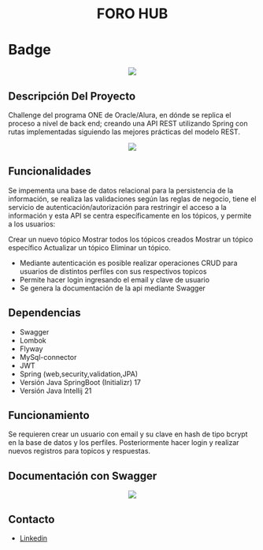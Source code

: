 <h1 align="center"> FORO HUB </h1>

# Badge

<p align="center"><img src="https://github.com/user-attachments/assets/dfebfec6-8c30-48fe-acdf-9690932c3fb9"></p>

## Descripción Del Proyecto

Challenge del programa ONE de Oracle/Alura, en dónde se replica el proceso a nivel de back end; creando una API REST utilizando Spring con rutas implementadas siguiendo las mejores prácticas del modelo REST.


<p align="center"><img src="https://github.com/user-attachments/assets/745fd249-6a0c-4eba-a8df-ddcee13b42c6"></p>

## Funcionalidades

Se impementa una base de datos relacional para la persistencia de la información, se realiza las validaciones según las reglas de negocio, tiene el servicio de autenticación/autorización para restringir el acceso a la información y esta API se centra específicamente en los tópicos, y permite a los usuarios:

Crear un nuevo tópico
Mostrar todos los tópicos creados
Mostrar un tópico específico
Actualizar un tópico
Eliminar un tópico.

* Mediante autenticación es posible realizar operaciones CRUD para usuarios de distintos perfiles con sus respectivos topicos
* Permite hacer login ingresando el email y clave de usuario
* Se genera la documentación de la api mediante Swagger

## Dependencias

* Swagger
* Lombok
* Flyway
* MySql-connector
* JWT
* Spring (web,security,validation,JPA)
* Versión Java SpringBoot (Initializr) 17
* Versión Java Intellij 21

## Funcionamiento

Se requieren crear un usuario con email y su clave en hash de tipo bcrypt en la base de datos y los perfiles.
Posteriormente hacer login y realizar nuevos registros para topicos y respuestas.

## Documentación con Swagger

<p align="center"><img src="https://github.com/user-attachments/assets/b10070de-7204-4735-9f1d-6735b3576944"></p>




## Contacto
 * [Linkedin](https://www.linkedin.com/in/jesus-alcaraz-)
